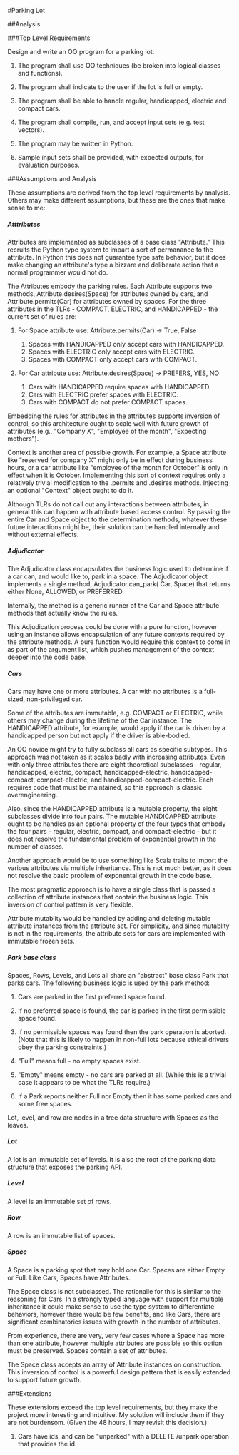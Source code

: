 #Parking Lot

##Analysis

###Top Level Requirements

Design and write an OO program for a parking lot:

1. The program shall use OO techniques (be broken into logical classes and functions).

1. The program shall indicate to the user if the lot is full or empty. 

1. The program shall be able to handle regular, handicapped, electric and compact cars.

1. The program shall compile, run, and accept input sets (e.g. test vectors). 

1. The program may be written in Python.

1. Sample input sets shall be provided, with expected outputs, for evaluation purposes. 

###Assumptions and Analysis

These assumptions are derived from the top level requirements by analysis.  Others may make different assumptions, but these are the ones that make sense to me:

##### Atttributes

Attributes are implemented as subclasses of a base class "Attribute." This recruits the Python type system to impart a sort of permanance to the attribute.  In Python this does not guarantee type safe behavior, but it does make changing an attribute's type a bizzare and deliberate action that a normal programmer would not do. 

The Attributes embody the parking rules. Each Attribute supports two methods, Attribute.desires(Space) for attributes owned by cars, and Attribute.permits(Car) for attributes owned by spaces. For the three attributes in the TLRs - COMPACT, ELECTRIC, and HANDICAPPED - the current set of rules are:

1. For Space attribute use: Attribute.permits(Car) -> True, False
	1. Spaces with HANDICAPPED only accept cars with HANDICAPPED. 
	1. Spaces with ELECTRIC only accept cars with ELECTRIC.
	1. Spaces with COMPACT only accept cars with COMPACT.  
  
1. For Car attribute use: Attribute.desires(Space) -> PREFERS, YES, NO 
	1. Cars with HANDICAPPED require spaces with HANDICAPPED. 
	1. Cars with ELECTRIC prefer spaces with ELECTRIC. 
	1. Cars with COMPACT do not prefer COMPACT spaces.

Embedding the rules for attributes in the attributes supports inversion of control, so this architecture ought to scale well with future growth of attributes (e.g., "Company X", "Employee of the month", "Expecting mothers"). 

Context is another area of possible growth.  For example, a Space attribute like "reserved for company X" might only be in effect during business hours, or a car attribute like "employee of the month for October" is only in effect when it is October.  Implementing this sort of context requires only a relatively trivial modification to the .permits and .desires methods. Injecting an optional "Context" object ought to do it. 

Although TLRs do not call out any interactions between attributes, in general this can happen with attribute based access control.  By passing the entire Car and Space object to the determination methods, whatever these future interactions might be, their solution can be handled internally and without external effects.  
  
##### Adjudicator 

The Adjudicator class encapsulates the business logic used to determine if a car can, and would like to, park in a space.  The Adjudicator object implements a single method, Adjudicator.can_park( Car, Space) that returns either None, ALLOWED, or PREFERRED.
 
Internally, the method is a generic runner of the Car and Space attribute methods that actually know the rules.  

This Adjudication process could be done with a pure function, however using an instance allows encapsulation of any future contexts required by the attribute methods.  A pure function would require this context to come in as part of the argument list, which pushes management of the context deeper into the code base. 

##### Cars

Cars may have one or more attributes. A car with no attributes is a full-sized, non-privileged car. 

Some of the attributes are immutable, e.g. COMPACT or ELECTRIC, while others may change during the lifetime of the Car instance. The HANDICAPPED attribute, for example, would apply if the car is driven by a handicapped person but not apply if the driver is able-bodied. 

An OO novice might try to fully subclass all cars as specific subtypes. This approach was not taken as it scales badly with increasing attributes.  Even with only three attributes there are eight theoretical subclasses - regular, handicapped, electric, compact, handicapped-electric, handicapped-compact, compact-electric, and handicapped-compact-electric.  Each requires code that must be maintained, so this approach is classic overengineering.

Also, since the HANDICAPPED attribute is a mutable property, the eight subclasses divide into four pairs. The mutable HANDICAPPED attribute ought to be handles as an optional property of the four types that embody the four pairs - regular, electric, compact, and compact-electric - but it does not resolve the fundamental problem of exponential growth in the number of classes. 

Another approach would be to use something like Scala traits to import the various attributes via multiple inheritance. This is not much better, as it does not resolve the basic problem of exponental growth in the code base. 

The most pragmatic approach is to have a single class that is passed a collection of attribute instances that contain the business logic. This inversion of control pattern is very flexible.

Attribute mutablity would be handled by adding and deleting mutable attribute instances from the attribute set.  For simplicity, and since mutablity is not in the requirements, the attribute sets for cars are implemented with immutable frozen sets. 

##### Park base class

Spaces, Rows, Levels, and Lots all share an "abstract" base class Park that parks cars. The following business logic is used by the park method:

1. Cars are parked in the first preferred space found. 

1. If no preferred space is found, the car is parked in the first permissible space found.   
	
1. If no permissible spaces was found then the park operation is aborted. (Note that this is likely to happen in non-full lots because ethical drivers obey the parking constraints.) 

1. "Full" means full - no empty spaces exist. 

1. "Empty" means empty - no cars are parked at all.  (While this is a trivial case it appears to be what the TLRs require.)

1. If a Park reports neither Full nor Empty then it has some parked cars and some free spaces. 

Lot, level, and row are nodes in a tree data structure with Spaces as the leaves. 

##### Lot

A lot is an immutable set of levels.  It is also the root of the parking data structure that exposes the parking API. 

##### Level

A level is an immutable set of rows. 

##### Row

A row is an immutable list of spaces. 

##### Space 

A Space is a parking spot that may hold one Car. Spaces are either Empty or Full. Like Cars, Spaces have Attributes.  

The Space class is not subclassed. The rationalle for this is similar to the reasoning for Cars.  In a strongly typed language with support for multiple inheritance it could make sense to use the type system to differentiate behaviors, however there would be few benefits, and like Cars, there are significant combinatorics issues with growth in the number of attributes. 

From experience, there are very, very few cases where a Space has more than one attribute, however multiple attributes are possible so this option must be preserved. Spaces contain a set of attributes. 

The Space class accepts an array of Attribute instances on construction. This inversion of control is a powerful design pattern that is easily extended to support future growth. 

###Extensions

These extensions exceed the top level requirements, but they make the project more interesting and intuitive.  My solution will include them if they are not burdensom. (Given the 48 hours, I may revisit this decision.)  

1. Cars have ids, and can be "unparked" with a DELETE /unpark operation that provides the id. 
 